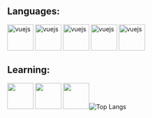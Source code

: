 ## Languages:
<img src="https://cdn.jsdelivr.net/gh/devicons/devicon/icons/mysql/mysql-original-wordmark.svg" alt="vuejs" width="60" height="60" style="max-width:100%;"/>
<img src="https://cdn.jsdelivr.net/gh/devicons/devicon/icons/html5/html5-plain-wordmark.svg" alt="vuejs" width="60" height="60" style="max-width:100%;"/>
<img src="https://cdn.jsdelivr.net/gh/devicons/devicon/icons/css3/css3-plain-wordmark.svg" alt="vuejs" width="60" height="60" style="max-width:100%;"/>
<img src="https://cdn.jsdelivr.net/gh/devicons/devicon/icons/php/php-original.svg" alt="vuejs" width="60" height="60" style="max-width:100%;"/>
<img src= "https://cdn-icons-png.flaticon.com/128/226/226777.png" alt="vuejs" width="60" height="60" style="max-width:100%;"/>
<br>

## Learning:
<img src="https://cdn.jsdelivr.net/gh/devicons/devicon/icons/javascript/javascript-original.svg" width="60" height="60" style="max-width:100%;"/>
<img src="https://cdn.jsdelivr.net/gh/devicons/devicon/icons/c/c-original.svg" width="60" height="60" style="max-width:100%;" />
<img src="https://cdn.jsdelivr.net/gh/devicons/devicon@latest/icons/csharp/csharp-original.svg" width="60" height="60" style="max-width:100%; />
          
          
[![Top Langs](https://github-readme-stats.vercel.app/api/top-langs/?username=clararicioni&layout=compact&theme=aura)](https://github.com/anuraghazra/github-readme-stats)
